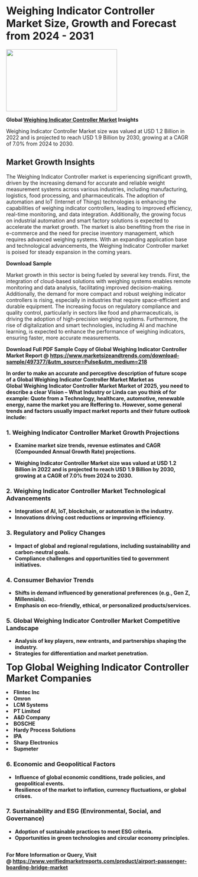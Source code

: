 <H1>Weighing Indicator Controller Market Size, Growth and Forecast from 2024 - 2031</H1><img class="aligncenter size-medium wp-image-584254" src="https://thirdeyenews.in/wp-content/uploads/2024/09/Global-Market-Research-300x168.jpeg" alt="" width="300" height="168" /><p><strong>Global&nbsp;<a href="https://www.marketsizeandtrends.com/download-sample/497377/&amp;utm_source=Pulse&amp;utm_medium=218">Weighing Indicator Controller Market</a> Insights</strong></p><p>Weighing Indicator Controller Market size was valued at USD 1.2 Billion in 2022 and is projected to reach USD 1.9 Billion by 2030, growing at a CAGR of 7.0% from 2024 to 2030.</p><p><h2>Market Growth Insights</h2> <p>The Weighing Indicator Controller market is experiencing significant growth, driven by the increasing demand for accurate and reliable weight measurement systems across various industries, including manufacturing, logistics, food processing, and pharmaceuticals. The adoption of automation and IoT (Internet of Things) technologies is enhancing the capabilities of weighing indicator controllers, leading to improved efficiency, real-time monitoring, and data integration. Additionally, the growing focus on industrial automation and smart factory solutions is expected to accelerate the market growth. The market is also benefiting from the rise in e-commerce and the need for precise inventory management, which requires advanced weighing systems. With an expanding application base and technological advancements, the Weighing Indicator Controller market is poised for steady expansion in the coming years.</p> <p><strong>Download Sample</strong></p> <p>Market growth in this sector is being fueled by several key trends. First, the integration of cloud-based solutions with weighing systems enables remote monitoring and data analysis, facilitating improved decision-making. Additionally, the demand for more compact and robust weighing indicator controllers is rising, especially in industries that require space-efficient and durable equipment. The increasing focus on regulatory compliance and quality control, particularly in sectors like food and pharmaceuticals, is driving the adoption of high-precision weighing systems. Furthermore, the rise of digitalization and smart technologies, including AI and machine learning, is expected to enhance the performance of weighing indicators, ensuring faster, more accurate measurements.</p> <p><strong></p><p><span class=""><strong>Download Full PDF Sample Copy of Global Weighing Indicator Controller Market Report</strong> @ <a href="https://www.marketsizeandtrends.com/download-sample/497377/&amp;utm_source=Pulse&amp;utm_medium=218" target="_blank">https://www.marketsizeandtrends.com/download-sample/497377/&amp;utm_source=Pulse&amp;utm_medium=218</a></span></p><p>In order to make an accurate and perceptive description of future scope of a Global&nbsp;Weighing Indicator Controller Market Market as Global&nbsp;Weighing Indicator Controller Market Market of 2025, you need to describe a clear Vision &ndash; What Industry or Linda can you think of for example: Quote from a Technology, healthcare, automotive, renewable energy, name the market you are Reffering to. However, some general trends and factors usually impact market reports and their future outlook include:</p><h3>1.&nbsp;<strong>Weighing Indicator Controller Market Growth Projections</strong></h3><ul><li>Examine market size trends, revenue estimates and CAGR (Compounded Annual Growth Rate) projections.</li><li><p>Weighing Indicator Controller Market size was valued at USD 1.2 Billion in 2022 and is projected to reach USD 1.9 Billion by 2030, growing at a CAGR of 7.0% from 2024 to 2030.</p></li></ul><h3>2.&nbsp;<strong>Weighing Indicator Controller Market Technological Advancements</strong></h3><ul><li>Integration of AI, IoT, blockchain, or automation in the industry.</li><li>Innovations driving cost reductions or improving efficiency.</li></ul><h3>3.&nbsp;<strong>Regulatory and Policy Changes</strong></h3><ul><li>Impact of global and regional regulations, including sustainability and carbon-neutral goals.</li><li>Compliance challenges and opportunities tied to government initiatives.</li></ul><h3>4.&nbsp;<strong>Consumer Behavior Trends</strong></h3><ul><li>Shifts in demand influenced by generational preferences (e.g., Gen Z, Millennials).</li><li>Emphasis on eco-friendly, ethical, or personalized products/services.</li></ul><h3>5.&nbsp;<strong>Global Weighing Indicator Controller Market Competitive Landscape</strong></h3><ul><li>Analysis of key players, new entrants, and partnerships shaping the industry.</li><li>Strategies for differentiation and market penetration.</li></ul><p data-pm-slice="1 1 []"><span style="color: inherit; font-family: inherit; font-size: 25px;">Top Global Weighing Indicator Controller Market Companies</span></p><div class="" data-test-id=""><p><li>Flintec Inc</li><li> Omron</li><li> LCM Systems</li><li> PT Limited</li><li> A&D Company</li><li> BOSCHE</li><li> Hardy Process Solutions</li><li> IPA</li><li> Sharp Electronics</li><li> Supmeter</li></p></div><h3>6.&nbsp;<strong>Economic and Geopolitical Factors</strong></h3><ul><li>Influence of global economic conditions, trade policies, and geopolitical events.</li><li>Resilience of the market to inflation, currency fluctuations, or global crises.</li></ul><h3>7.&nbsp;<strong>Sustainability and ESG (Environmental, Social, and Governance)</strong></h3><ul><li>Adoption of sustainable practices to meet ESG criteria.</li><li>Opportunities in green technologies and circular economy principles.</li></ul><h2><strong style="font-size: 14px;">For More Information or Query, Visit @&nbsp;</strong><a style="background-color: #ffffff; font-size: 14px;" href="https://www.marketsizeandtrends.com/report/weighing-indicator-controller-market/" target="_blank">https://www.verifiedmarketreports.com/product/airport-passenger-boarding-bridge-market</a></h2>
